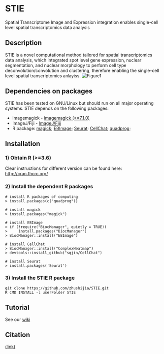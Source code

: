 # STIE
Spatial Transcriptome Image and Expression integration enables single-cell level spatial transcriptomics data analysis

## Description
STIE is a novel computational method tailored for spatial transcriptomics data analysis, which integrated spot level gene expression, nuclear segmentation, and nuclear morphology to perform cell type deconvolution/convolution and clustering, therefore enabling the single-cell level spatial transcriptomics anlayiss.
![Figure1](https://user-images.githubusercontent.com/5418417/182406531-3f623ed0-41ad-484c-9c77-f1707d2fc34c.jpg)


## Dependencies on packages
STIE has been tested on GNU/Linux but should run on all major operating systems. STIE depends on the following packages:
-  imagemagick - [imagemagick (>=7.1.0)](http://www.imagemagick.org/script/install-source.php)
-  ImageJ/Fiji - [ImageJ/Fiji](https://imagej.net/software/fiji/downloads)
-  R package: [magick](https://cran.r-project.org/web/packages/magick/vignettes/intro.html); [EBImage](https://bioconductor.org/packages/release/bioc/html/EBImage.html); [Seurat](https://satijalab.org/seurat/articles/install.html); [CellChat](https://github.com/sqjin/CellChat); [quadprog](https://cran.r-project.org/web/packages/quadprog/index.html); 

## Installation
### 1) Obtain R (>=3.6)
Clear instructions for different version can be found here:
http://cran.fhcrc.org/

### 2) Install the dependent R packages
```
# install R packages of computing
> install.packages(c("quadprog"))

# install magick
> install.packages("magick")

# install EBImage
> if (!require("BiocManager", quietly = TRUE))
>     install.packages("BiocManager")
> BiocManager::install("EBImage")

# install CellChat
> BiocManager::install("ComplexHeatmap")
> devtools::install_github("sqjin/CellChat")

# install Seurat
> install.packages('Seurat')
```

### 3) Install the STIE R package
```
git clone https://github.com/zhushijia/STIE.git
R CMD INSTALL -l userFolder STIE
```


## Tutorial
   See our [wiki](https://github.com/zhushijia/STIE/wiki)

## Citation
 [(link)](asdfads)
